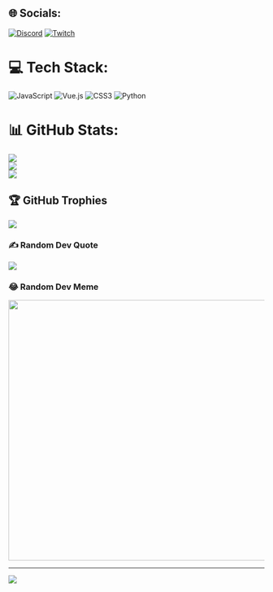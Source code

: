 ## 🌐 Socials:
[![Discord](https://img.shields.io/badge/Discord-%237289DA.svg?logo=discord&logoColor=white)](https://discord.gg/firstsanchezz) [![Twitch](https://img.shields.io/badge/Twitch-%239146FF.svg?logo=Twitch&logoColor=white)](https://twitch.tv/firstsanchez) 

# 💻 Tech Stack:
![JavaScript](https://img.shields.io/badge/javascript-%23323330.svg?style=for-the-badge&logo=javascript&logoColor=%23F7DF1E) ![Vue.js](https://img.shields.io/badge/vuejs-%2335495e.svg?style=for-the-badge&logo=vuedotjs&logoColor=%234FC08D) ![CSS3](https://img.shields.io/badge/css3-%231572B6.svg?style=for-the-badge&logo=css3&logoColor=white) ![Python](https://img.shields.io/badge/python-3670A0?style=for-the-badge&logo=python&logoColor=ffdd54)
# 📊 GitHub Stats:
![](https://github-readme-stats.vercel.app/api?username=Kippstuhl&theme=dark&hide_border=false&include_all_commits=true&count_private=true)<br/>
![](https://github-readme-streak-stats.herokuapp.com/?user=Kippstuhl&theme=dark&hide_border=false)<br/>
![](https://github-readme-stats.vercel.app/api/top-langs/?username=Kippstuhl&theme=dark&hide_border=false&include_all_commits=true&count_private=true&layout=compact)

## 🏆 GitHub Trophies
![](https://github-profile-trophy.vercel.app/?username=Kippstuhl&theme=dark&no-frame=false&no-bg=true&margin-w=4)

### ✍️ Random Dev Quote
![](https://quotes-github-readme.vercel.app/api?type=horizontal&theme=dark)

### 😂 Random Dev Meme
<img src="https://rm.up.railway.app/" width="512px"/>

---
[![](https://visitcount.itsvg.in/api?id=Kippstuhl&icon=0&color=4)](https://visitcount.itsvg.in)
